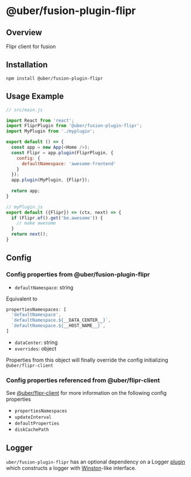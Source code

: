 # @uber/fusion-plugin-flipr

## Overview
Flipr client for fusion

## Installation

```
npm install @uber/fusion-plugin-flipr
```

## Usage Example

```js
// src/main.js

import React from 'react';
import FliprPlugin from '@uber/fusion-plugin-flipr';
import MyPlugin from './myplugin';

export default () => {
  const app = new App(<Home />);
  const Flipr = app.plugin(FliprPlugin, {
    config: {
      defaultNamespace: 'awesome-frontend'
    }
  });
  app.plugin(MyPlugin, {Flipr});
  
  return app;
}

// myPlugin.js
export default ({Flipr}) => (ctx, next) => {
  if (Flipr.of().get('be.awesome')) {
    // make awesome
  }
  return next();
}
```

## Config

### Config properties from @uber/fusion-plugin-flipr
+ `defaultNamespace`: string

Equivalent to 

```js
propertiesNamespaces: [
  'defaultNamespace',
  `defaultNamespace.${__DATA_CENTER__}`,
  `defaultNamespace.${__HOST_NAME__}`,
]
```
+ `dataCenter`: string
+ `overrides`: object

Properties from this object will finally override the config initializing `@uber/flipr-client` 

### Config properties referenced from @uber/flipr-client
See [@uber/flipr-client](https://code.uberinternal.com/diffusion/RTFLIP/repository/master/) for more information on the following config properties

+ `propertiesNamespaces`
+ `updateInterval`
+ `defaultProperties`
+ `diskCachePath`

## Logger
`uber/fusion-plugin-flipr` has an optional dependency on a Logger [plugin](https://github.com/uber-web/fusion/blob/master/packages/plugin/docs/index.md) which constructs a logger with [Winston](https://github.com/winstonjs/winston#using-logging-levels)-like interface.
